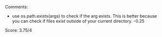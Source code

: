 Comments:

- use os.path.exists(args) to check if the arg exists. This is better because you can check if files exist outside of your current directory. -0.25

Score: 3.75/4
